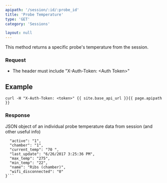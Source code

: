 ```yaml
---
apipath: '/session/:id/:probe_id'
title: 'Probe Temperature'
type: 'GET'
category: 'Sessions'

layout: null
---
```


This method returns a specific probe's temperature from the session.

### Request
* The header must include "X-Auth-Token: \<Auth Token>"

## Example
`curl -H "X-Auth-Token: <token>" {{ site.base_api_url }}{{ page.apipath }}`

### Response
JSON object of an individual probe temperature data from session (and other useful info)

```{
  "active": "1", 
  "chamber": "1", 
  "current_temp": "70 ", 
  "last_update": "6/26/2017 3:25:36 PM", 
  "max_temp": "275", 
  "min_temp": "22", 
  "name": "Ribs (chamber)", 
  "wifi_disconnected": "0"
}```
